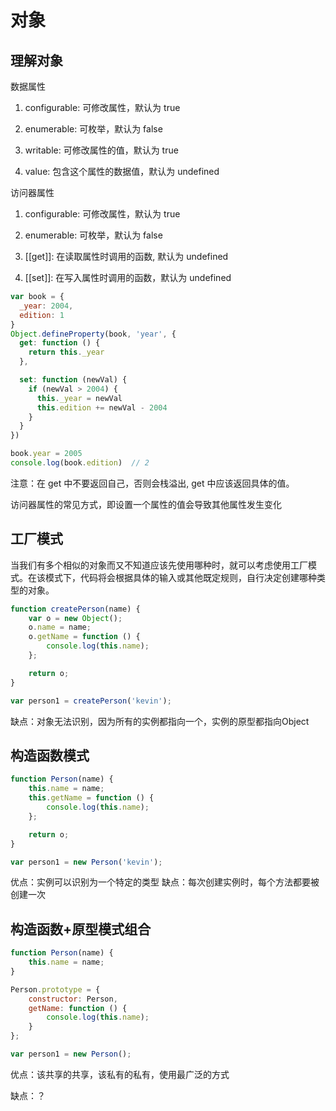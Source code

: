 # 对象

## 理解对象

数据属性

1. configurable: 可修改属性，默认为 true

2. enumerable: 可枚举，默认为 false

3. writable: 可修改属性的值，默认为 true

4. value: 包含这个属性的数据值，默认为 undefined

访问器属性

1. configurable: 可修改属性，默认为 true

2. enumerable: 可枚举，默认为 false

3. [[get]]: 在读取属性时调用的函数, 默认为 undefined

4. [[set]]: 在写入属性时调用的函数，默认为 undefined

```js
var book = {
  _year: 2004,
  edition: 1
}
Object.defineProperty(book, 'year', {
  get: function () {
    return this._year
  },

  set: function (newVal) {
    if (newVal > 2004) {
      this._year = newVal
      this.edition += newVal - 2004
    }
  }
})

book.year = 2005
console.log(book.edition)  // 2
```

注意：在 get 中不要返回自己，否则会栈溢出, get 中应该返回具体的值。

访问器属性的常见方式，即设置一个属性的值会导致其他属性发生变化

## 工厂模式

当我们有多个相似的对象而又不知道应该先使用哪种时，就可以考虑使用工厂模式。在该模式下，代码将会根据具体的输入或其他既定规则，自行决定创建哪种类型的对象。

```js
function createPerson(name) {
    var o = new Object();
    o.name = name;
    o.getName = function () {
        console.log(this.name);
    };

    return o;
}

var person1 = createPerson('kevin');
```

缺点：对象无法识别，因为所有的实例都指向一个，实例的原型都指向Object

## 构造函数模式

```js
function Person(name) {
    this.name = name;
    this.getName = function () {
        console.log(this.name);
    };

    return o;
}

var person1 = new Person('kevin');
```

优点：实例可以识别为一个特定的类型
缺点：每次创建实例时，每个方法都要被创建一次

## 构造函数+原型模式组合

```js
function Person(name) {
    this.name = name;
}

Person.prototype = {
    constructor: Person,
    getName: function () {
        console.log(this.name);
    }
};

var person1 = new Person();
```

优点：该共享的共享，该私有的私有，使用最广泛的方式

缺点：？